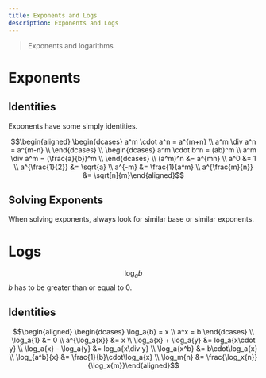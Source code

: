 ```yaml
---
title: Exponents and Logs
description: Exponents and Logs
---
```

> Exponents and logarithms

# Exponents

## Identities

Exponents have some simply identities.

$$\begin{aligned}
	\begin{dcases}
		a^m \cdot a^n = a^{m+n} \\
		a^m \div a^n = a^{m-n} \\
	\end{dcases} \\
	\begin{dcases}
		a^m \cdot b^n = (ab)^m \\
		a^m \div a^m = (\frac{a}{b})^m \\
	\end{dcases} \\
	(a^m)^n &= a^{mn} \\
	a^0 &= 1 \\
	a^{\frac{1}{2}} &= \sqrt{a} \\
	a^{-m} &= \frac{1}{a^m} \\
	a^{\frac{m}{n}} &= \sqrt[n]{m}\end{aligned}$$

## Solving Exponents

When solving exponents, always look for similar base or similar
exponents.

# Logs

$$\log_a{b}$$ $b$ has to be greater than or equal to 0.

## Identities

$$\begin{aligned}
	\begin{dcases}
	\log_a{b} = x \\
	a^x = b
	\end{dcases} \\
	\log_a{1} &= 0 \\
	a^{\log_a{x}} &= x \\
	\log_a{x} + \log_a{y} &= log_a{x\cdot y} \\
	\log_a{x} - \log_a{y} &= log_a{x\div y} \\
	\log_a{x^b} &= b\cdot\log_a{x} \\
	\log_{a^b}{x} &= \frac{1}{b}\cdot\log_a{x} \\
	\log_m{n} &= \frac{\log_x{n}}{\log_x{m}}\end{aligned}$$
